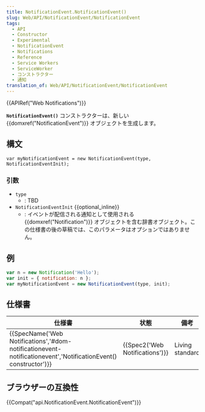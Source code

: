 ```yaml
---
title: NotificationEvent.NotificationEvent()
slug: Web/API/NotificationEvent/NotificationEvent
tags:
  - API
  - Constructor
  - Experimental
  - NotificationEvent
  - Notifications
  - Reference
  - Service Workers
  - ServiceWorker
  - コンストラクター
  - 通知
translation_of: Web/API/NotificationEvent/NotificationEvent
---
```

{{APIRef("Web Notifications")}}

**`NotificationEvent()`** コンストラクターは、新しい {{domxref("NotificationEvent")}} オブジェクトを生成します。

## 構文

```
var myNotificationEvent = new NotificationEvent(type, NotificationEventInit);
```

### 引数

- `type`
  - : TBD
- `NotificationEventInit` {{optional_inline}}
  - : イベントが配信される通知として使用される {{domxref("Notification")}} オブジェクトを含む辞書オブジェクト。この仕様書の後の草稿では、このパラメータはオプションではありません。

## 例

```js
var n = new Notification('Hello');
var init = { notification: n };
var myNotificationEvent = new NotificationEvent(type, init);
```

## 仕様書

| 仕様書                                                                                                                                               | 状態                                     | 備考            |
| ---------------------------------------------------------------------------------------------------------------------------------------------------- | ---------------------------------------- | --------------- |
| {{SpecName('Web Notifications','#dom-notificationevent-notificationevent','NotificationEvent() constructor')}} | {{Spec2('Web Notifications')}} | Living standard |

## ブラウザーの互換性

{{Compat("api.NotificationEvent.NotificationEvent")}}
